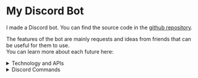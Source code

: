 # My Discord Bot

I made a Discord bot. You can find the source code in the [github repository](https://github.com/Kimossab/kimoo-disc-bot).  

The features of the bot are mainly requests and ideas from friends that can be useful for them to use.  
You can learn more about each future here:

<details class="technology">
  <summary>Technology and APIs</summary>
  {{technology}}
</details>
<details class="commands">
  <summary>Discord Commands</summary>
  {{commands}}
</details>